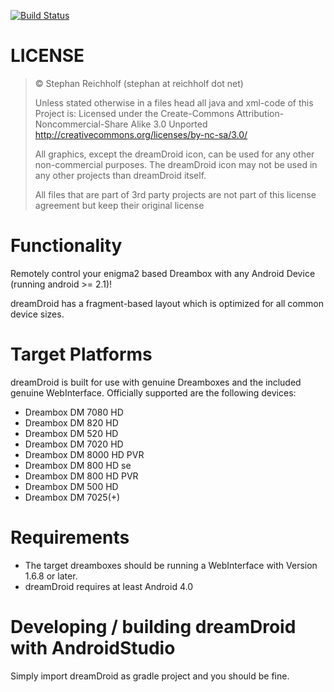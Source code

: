 [![Build Status](https://travis-ci.org/sreichholf/dreamDroid.svg?branch=master)](https://travis-ci.org/sreichholf/dreamDroid)

# LICENSE
>© Stephan Reichholf (stephan at reichholf dot net)
>
>Unless stated otherwise in a files head all java and xml-code of this Project is:
>Licensed under the Create-Commons Attribution-Noncommercial-Share Alike 3.0 Unported
>http://creativecommons.org/licenses/by-nc-sa/3.0/
> 
>All graphics, except the dreamDroid icon, can be used for any other non-commercial purposes.
>The dreamDroid icon may not be used in any other projects than dreamDroid itself.
>
>All files that are part of 3rd party projects are not part of this license agreement but keep their original license

# Functionality
Remotely control your enigma2 based Dreambox with any Android Device (running android >= 2.1)!

dreamDroid has a fragment-based layout which is optimized for all common device sizes.

# Target Platforms
dreamDroid is built for use with genuine Dreamboxes and the included genuine WebInterface.
Officially supported are the following devices:

* Dreambox DM 7080 HD
* Dreambox DM 820 HD
* Dreambox DM 520 HD
* Dreambox DM 7020 HD
* Dreambox DM 8000 HD PVR
* Dreambox DM 800 HD se
* Dreambox DM 800 HD PVR
* Dreambox DM 500 HD
* Dreambox DM 7025(+)

# Requirements

* The target dreamboxes should be running a WebInterface with Version 1.6.8 or later.
* dreamDroid requires at least Android 4.0

# Developing / building dreamDroid with AndroidStudio

Simply import dreamDroid as gradle project and you should be fine.

